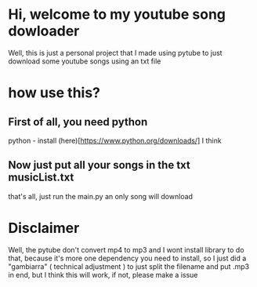 # Hi, welcome to my youtube song dowloader
Well, this is just a personal project that I made using pytube to just download some youtube songs
using an txt file

# how use this?
## First of all, you need python
python - install (here)[https://www.python.org/downloads/] I think

## Now just put all your songs in the txt musicList.txt
that's all, just run the main.py an only song will download

# Disclaimer
Well, the pytube don't convert mp4 to mp3 and I wont install library to do that, because it's more one dependency you need to install, so I just did a "gambiarra" ( technical adjustment ) to just split the filename and put .mp3 in end, but I think this will work, if not, please make a issue